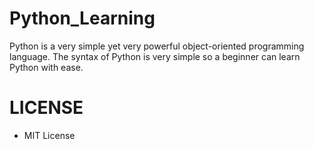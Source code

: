 # Python_Learning
Python is a very simple yet very powerful object-oriented programming language. The syntax of Python is very simple so a beginner can learn Python with ease.

# LICENSE
- MIT License
